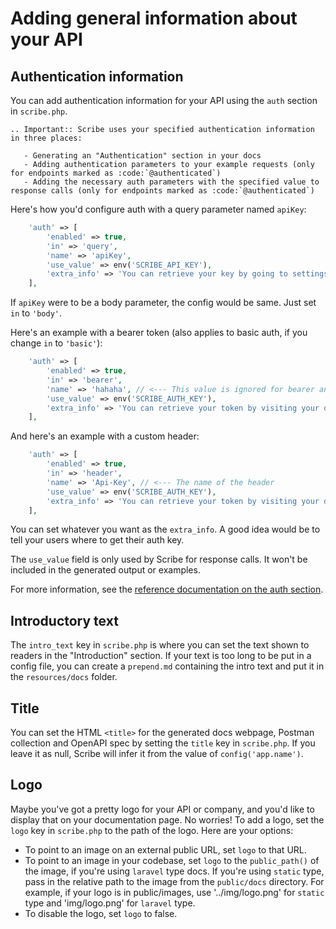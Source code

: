 # Adding general information about your API

## Authentication information
You can add authentication information for your API using the `auth` section in `scribe.php`. 

```eval_rst
.. Important:: Scribe uses your specified authentication information in three places:

   - Generating an "Authentication" section in your docs
   - Adding authentication parameters to your example requests (only for endpoints marked as :code:`@authenticated`)
   - Adding the necessary auth parameters with the specified value to response calls (only for endpoints marked as :code:`@authenticated`)
```

Here's how you'd configure auth with a query parameter named `apiKey`:

```php
    'auth' => [
        'enabled' => true,
        'in' => 'query',
        'name' => 'apiKey',
        'use_value' => env('SCRIBE_API_KEY'),
        'extra_info' => 'You can retrieve your key by going to settings and clicking <b>Generate API key</b>.',
    ],
```

If `apiKey` were to be a body parameter, the config would be same. Just set `in` to `'body'`.

Here's an example with a bearer token (also applies to basic auth, if you change `in` to `'basic'`):


```php
    'auth' => [
        'enabled' => true,
        'in' => 'bearer',
        'name' => 'hahaha', // <--- This value is ignored for bearer and basic auth
        'use_value' => env('SCRIBE_AUTH_KEY'),
        'extra_info' => 'You can retrieve your token by visiting your dashboard and clicking <b>Generate API token</b>.',
    ],
```

And here's an example with a custom header:


```php
    'auth' => [
        'enabled' => true,
        'in' => 'header',
        'name' => 'Api-Key', // <--- The name of the header
        'use_value' => env('SCRIBE_AUTH_KEY'),
        'extra_info' => 'You can retrieve your token by visiting your dashboard and clicking <b>Generate API token</b>.',
    ],
```

You can set whatever you want as the `extra_info`. A good idea would be to tell your users where to get their auth key. 

The `use_value` field is only used by Scribe for response calls. It won't be included in the generated output or examples.

For more information, see the [reference documentation on the auth section](../config.html#auth).


## Introductory text
The `intro_text` key in `scribe.php` is where you can set the text shown to readers in the "Introduction" section. If your text is too long to be put in a config file, you can create a `prepend.md` containing the intro text and put it in the `resources/docs` folder.

## Title
You can set the HTML `<title>` for the generated docs webpage, Postman collection and OpenAPI spec by setting the `title` key in `scribe.php`. If you leave it as null, Scribe will infer it from the value of `config('app.name')`.

## Logo
Maybe you've got a pretty logo for your API or company, and you'd like to display that on your documentation page. No worries! To add a logo, set the `logo` key in `scribe.php` to the path of the logo. Here are your options:

- To point to an image on an external public URL, set `logo` to that URL.
- To point to an image in your codebase, set `logo` to the `public_path()` of the image, if you're using `laravel` type docs. If you're using `static` type, pass in the relative path to the image from the `public/docs` directory. For example, if your logo is in public/images, use '../img/logo.png' for `static` type and 'img/logo.png' for `laravel` type.
- To disable the logo, set `logo` to false.
